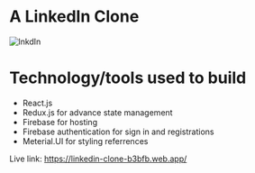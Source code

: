 # A LinkedIn Clone
![lnkdIn](https://user-images.githubusercontent.com/73161634/127762273-97543399-54e8-4260-bfb5-dadffd29bd82.PNG)

# Technology/tools used to build
* React.js
* Redux.js for advance state management
* Firebase for hosting
* Firebase authentication for sign in and registrations
* Meterial.UI for styling referrences 

Live link: https://linkedin-clone-b3bfb.web.app/
